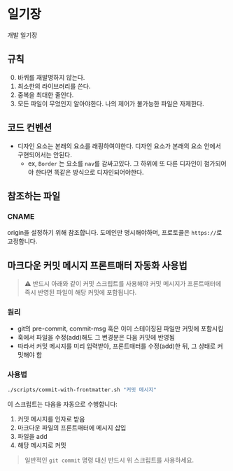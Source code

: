 # 일기장

개발 일기장

## 규칙

0. 바퀴를 재발명하지 않는다.
1. 최소한의 라이브러리를 쓴다.
2. 중복을 최대한 줄인다.
3. 모든 파일이 무었인지 알아야한다. 나의 제어가 불가능한 파일은 자제한다.

## 코드 컨벤션

- 디자인 요소는 본래의 요소를 래핑하여야한다. 디자인 요소가 본래의 요소 안에서 구현되어서는 안된다.
  - ex, `Border` 는 요소를 `nav`를 감싸고있다. 그 하위에 또 다른 디자인이 첨가되어야 한다면 똑같은 방식으로 디자인되어야한다.

## 참조하는 파일

### CNAME

origin을 설정하기 위해 참조합니다.
도메인만 명시해야하며, 프로토콜은 `https://`로 고정합니다.

<!-- Husky 테스트를 위한 주석 -->

## 마크다운 커밋 메시지 프론트매터 자동화 사용법

> ⚠️ 반드시 아래와 같이 커밋 스크립트를 사용해야 커밋 메시지가 프론트매터에 즉시 반영된 파일이 해당 커밋에 포함됩니다.

### 원리

- git의 pre-commit, commit-msg 훅은 이미 스테이징된 파일만 커밋에 포함시킴
- 훅에서 파일을 수정(add)해도 그 변경분은 다음 커밋에 반영됨
- 따라서 커밋 메시지를 미리 입력받아, 프론트매터를 수정(add)한 뒤, 그 상태로 커밋해야 함

### 사용법

```sh
./scripts/commit-with-frontmatter.sh "커밋 메시지"
```

이 스크립트는 다음을 자동으로 수행합니다:

1. 커밋 메시지를 인자로 받음
2. 마크다운 파일의 프론트매터에 메시지 삽입
3. 파일을 add
4. 해당 메시지로 커밋

> 일반적인 `git commit` 명령 대신 반드시 위 스크립트를 사용하세요.

